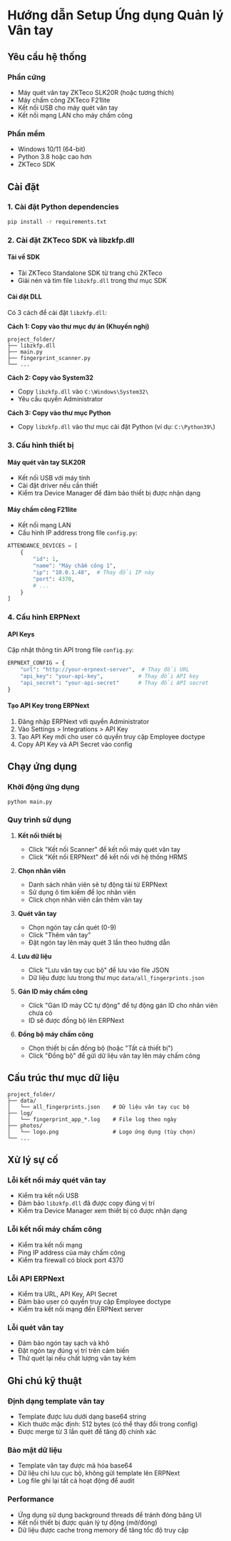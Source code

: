 # Hướng dẫn Setup Ứng dụng Quản lý Vân tay

## Yêu cầu hệ thống

### Phần cứng
- Máy quét vân tay ZKTeco SLK20R (hoặc tương thích)
- Máy chấm công ZKTeco F21lite
- Kết nối USB cho máy quét vân tay
- Kết nối mạng LAN cho máy chấm công

### Phần mềm
- Windows 10/11 (64-bit)
- Python 3.8 hoặc cao hơn
- ZKTeco SDK

## Cài đặt

### 1. Cài đặt Python dependencies
```bash
pip install -r requirements.txt
```

### 2. Cài đặt ZKTeco SDK và libzkfp.dll

#### Tải về SDK
- Tải ZKTeco Standalone SDK từ trang chủ ZKTeco
- Giải nén và tìm file `libzkfp.dll` trong thư mục SDK

#### Cài đặt DLL
Có 3 cách để cài đặt `libzkfp.dll`:

**Cách 1: Copy vào thư mục dự án (Khuyến nghị)**
```
project_folder/
├── libzkfp.dll
├── main.py
├── fingerprint_scanner.py
└── ...
```

**Cách 2: Copy vào System32**
- Copy `libzkfp.dll` vào `C:\Windows\System32\`
- Yêu cầu quyền Administrator

**Cách 3: Copy vào thư mục Python**
- Copy `libzkfp.dll` vào thư mục cài đặt Python (ví dụ: `C:\Python39\`)

### 3. Cấu hình thiết bị

#### Máy quét vân tay SLK20R
- Kết nối USB với máy tính
- Cài đặt driver nếu cần thiết
- Kiểm tra Device Manager để đảm bảo thiết bị được nhận dạng

#### Máy chấm công F21lite
- Kết nối mạng LAN
- Cấu hình IP address trong file `config.py`:
```python
ATTENDANCE_DEVICES = [
    {
        "id": 1,
        "name": "Máy chấm công 1",
        "ip": "10.0.1.48",  # Thay đổi IP này
        "port": 4370,
        # ...
    }
]
```

### 4. Cấu hình ERPNext

#### API Keys
Cập nhật thông tin API trong file `config.py`:
```python
ERPNEXT_CONFIG = {
    "url": "http://your-erpnext-server",  # Thay đổi URL
    "api_key": "your-api-key",           # Thay đổi API key
    "api_secret": "your-api-secret"      # Thay đổi API secret
}
```

#### Tạo API Key trong ERPNext
1. Đăng nhập ERPNext với quyền Administrator
2. Vào Settings > Integrations > API Key
3. Tạo API Key mới cho user có quyền truy cập Employee doctype
4. Copy API Key và API Secret vào config

## Chạy ứng dụng

### Khởi động ứng dụng
```bash
python main.py
```

### Quy trình sử dụng
1. **Kết nối thiết bị**
   - Click "Kết nối Scanner" để kết nối máy quét vân tay
   - Click "Kết nối ERPNext" để kết nối với hệ thống HRMS

2. **Chọn nhân viên**
   - Danh sách nhân viên sẽ tự động tải từ ERPNext
   - Sử dụng ô tìm kiếm để lọc nhân viên
   - Click chọn nhân viên cần thêm vân tay

3. **Quét vân tay**
   - Chọn ngón tay cần quét (0-9)
   - Click "Thêm vân tay"
   - Đặt ngón tay lên máy quét 3 lần theo hướng dẫn

4. **Lưu dữ liệu**
   - Click "Lưu vân tay cục bộ" để lưu vào file JSON
   - Dữ liệu được lưu trong thư mục `data/all_fingerprints.json`

5. **Gán ID máy chấm công**
   - Click "Gán ID máy CC tự động" để tự động gán ID cho nhân viên chưa có
   - ID sẽ được đồng bộ lên ERPNext

6. **Đồng bộ máy chấm công**
   - Chọn thiết bị cần đồng bộ (hoặc "Tất cả thiết bị")
   - Click "Đồng bộ" để gửi dữ liệu vân tay lên máy chấm công

## Cấu trúc thư mục dữ liệu

```
project_folder/
├── data/
│   └── all_fingerprints.json    # Dữ liệu vân tay cục bộ
├── log/
│   └── fingerprint_app_*.log    # File log theo ngày
├── photos/
│   └── logo.png                 # Logo ứng dụng (tùy chọn)
└── ...
```

## Xử lý sự cố

### Lỗi kết nối máy quét vân tay
- Kiểm tra kết nối USB
- Đảm bảo `libzkfp.dll` đã được copy đúng vị trí
- Kiểm tra Device Manager xem thiết bị có được nhận dạng

### Lỗi kết nối máy chấm công
- Kiểm tra kết nối mạng
- Ping IP address của máy chấm công
- Kiểm tra firewall có block port 4370

### Lỗi API ERPNext
- Kiểm tra URL, API Key, API Secret
- Đảm bảo user có quyền truy cập Employee doctype
- Kiểm tra kết nối mạng đến ERPNext server

### Lỗi quét vân tay
- Đảm bảo ngón tay sạch và khô
- Đặt ngón tay đúng vị trí trên cảm biến
- Thử quét lại nếu chất lượng vân tay kém

## Ghi chú kỹ thuật

### Định dạng template vân tay
- Template được lưu dưới dạng base64 string
- Kích thước mặc định: 512 bytes (có thể thay đổi trong config)
- Được merge từ 3 lần quét để tăng độ chính xác

### Bảo mật dữ liệu
- Template vân tay được mã hóa base64
- Dữ liệu chỉ lưu cục bộ, không gửi template lên ERPNext
- Log file ghi lại tất cả hoạt động để audit

### Performance
- Ứng dụng sử dụng background threads để tránh đóng băng UI
- Kết nối thiết bị được quản lý tự động (mở/đóng)
- Dữ liệu được cache trong memory để tăng tốc độ truy cập